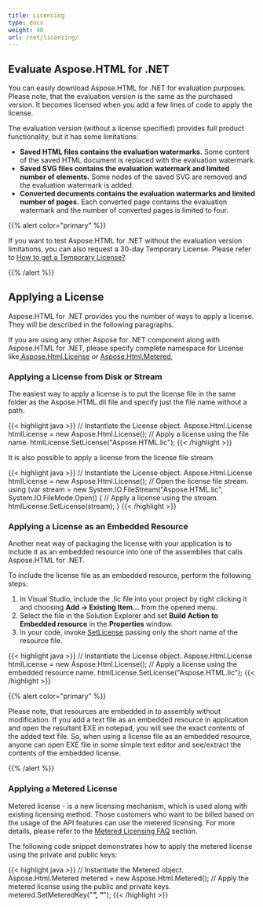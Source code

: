 ```yaml
---
title: Licensing
type: docs
weight: 40
url: /net/licensing/
---
```


## **Evaluate Aspose.HTML for .NET**
You can easily download Aspose.HTML for .NET for evaluation purposes. Please note, that the evaluation version is the same as the purchased version. It becomes licensed when you add a few lines of code to apply the license.

The evaluation version (without a license specified) provides full product functionality, but it has some limitations:

- **Saved HTML files contains the evaluation watermarks.** Some content of the saved HTML document is replaced with the evaluation watermark.
- **Saved SVG files contains the evaluation watermark and limited number of elements.** Some nodes of the saved SVG are removed and the evaluation watermark is added.
- **Converted documents contains the evaluation watermarks and limited number of pages.** Each converted page contains the evaluation watermark and the number of converted pages is limited to four.

{{% alert color="primary" %}} 

If you want to test Aspose.HTML for .NET without the evaluation version limitations, you can also request a 30-day Temporary License. Please refer to [How to get a Temporary License?](https://purchase.aspose.com/temporary-license)

{{% /alert %}} 
## **Applying a License**
Aspose.HTML for .NET provides you the number of ways to apply a license. They will be described in the following paragraphs.

If you are using any other Aspose for .NET component along with Aspose.HTML for .NET, please specify complete namespace for License like[ Aspose.Html.License](https://apireference.aspose.com/html/net/aspose.html/license) or [Aspose.Html.Metered](https://apireference.aspose.com/html/net/aspose.html/metered),
### **Applying a License from Disk or Stream**
The easiest way to apply a license is to put the license file in the same folder as the Aspose.HTML.dll file and specify just the file name without a path.

{{< highlight java >}}
 // Instantiate the License object.
 Aspose.Html.License htmlLicense = new Aspose.Html.License();
 // Apply a license using the file name.
 htmlLicense.SetLicense("Aspose.HTML.lic");
{{< /highlight >}}

It is also possible to apply a license from the license file stream.

{{< highlight java >}}
 // Instantiate the License object.
 Aspose.Html.License htmlLicense = new Aspose.Html.License();
 // Open the license file stream.
 using (var stream = new System.IO.FileStream("Aspose.HTML.lic", System.IO.FileMode.Open))
 {
    // Apply a license using the stream.
    htmlLicense.SetLicense(stream);
 }
{{< /highlight >}}
### **Applying a License as an Embedded Resource**
Another neat way of packaging the license with your application is to include it as an embedded resource into one of the assemblies that calls Aspose.HTML for .NET. 

To include the license file as an embedded resource, perform the following steps:

1. In Visual Studio, include the .lic file into your project by right clicking it and choosing **Add -> Existing Item...** from the opened menu.
1. Select the file in the Solution Explorer and set **Build Action** **to Embedded resource** in the **Properties** window.
1. In your code, invoke [SetLicense](https://apireference.aspose.com/html/net/aspose.html.license/setlicense/methods/1) passing only the short name of the resource file.

{{< highlight java >}}
 // Instantiate the License object.
 Aspose.Html.License htmlLicense = new Aspose.Html.License();
 // Apply a license using the embedded resource name.
 htmlLicense.SetLicense("Aspose.HTML.lic");
{{< /highlight >}}

{{% alert color="primary" %}} 

Please note, that resources are embedded in to assembly without modification. If you add a text file as an embedded resource in application and open the resultant EXE in notepad, you will see the exact contents of the added text file. So, when using a license file as an embedded resource, anyone can open EXE file in some simple text editor and see/extract the contents of the embedded license.

{{% /alert %}} 
### **Applying a Metered License**
Metered license - is a new licensing mechanism, which is used along with existing licensing method. Those customers who want to be billed based on the usage of the API features can use the metered licensing. For more details, please refer to the [Metered Licensing FAQ](http://www.aspose.com/corporate/purchase/policies/Licensing-Faqs/metered-faq.aspx) section.

The following code snippet demonstrates how to apply the metered license using the private and public keys:

{{< highlight java >}}
 // Instantiate the Metered object.
 Aspose.Html.Metered metered = new Aspose.Html.Metered();
 // Apply the metered license using the public and private keys.
 metered.SetMeteredKey("*****", "*****");
{{< /highlight >}}
